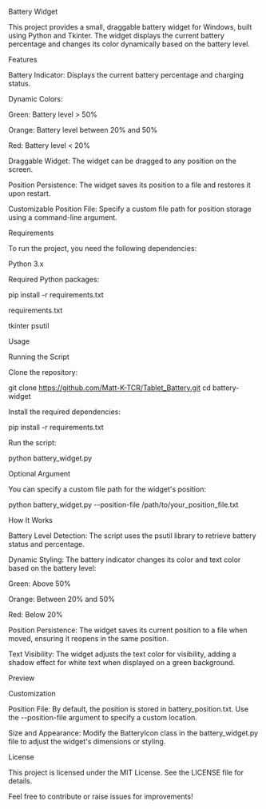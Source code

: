 Battery Widget

This project provides a small, draggable battery widget for Windows, built using Python and Tkinter. The widget displays the current battery percentage and changes its color dynamically based on the battery level.

Features

Battery Indicator: Displays the current battery percentage and charging status.

Dynamic Colors:

Green: Battery level > 50%

Orange: Battery level between 20% and 50%

Red: Battery level < 20%

Draggable Widget: The widget can be dragged to any position on the screen.

Position Persistence: The widget saves its position to a file and restores it upon restart.

Customizable Position File: Specify a custom file path for position storage using a command-line argument.

Requirements

To run the project, you need the following dependencies:

Python 3.x

Required Python packages:

pip install -r requirements.txt

requirements.txt

tkinter
psutil

Usage

Running the Script

Clone the repository:

git clone https://github.com/Matt-K-TCR/Tablet_Battery.git
cd battery-widget

Install the required dependencies:

pip install -r requirements.txt

Run the script:

python battery_widget.py

Optional Argument

You can specify a custom file path for the widget's position:

python battery_widget.py --position-file /path/to/your_position_file.txt

How It Works

Battery Level Detection: The script uses the psutil library to retrieve battery status and percentage.

Dynamic Styling: The battery indicator changes its color and text color based on the battery level:

Green: Above 50%

Orange: Between 20% and 50%

Red: Below 20%

Position Persistence: The widget saves its current position to a file when moved, ensuring it reopens in the same position.

Text Visibility: The widget adjusts the text color for visibility, adding a shadow effect for white text when displayed on a green background.

Preview



Customization

Position File: By default, the position is stored in battery_position.txt. Use the --position-file argument to specify a custom location.

Size and Appearance: Modify the BatteryIcon class in the battery_widget.py file to adjust the widget's dimensions or styling.

License

This project is licensed under the MIT License. See the LICENSE file for details.

Feel free to contribute or raise issues for improvements!
